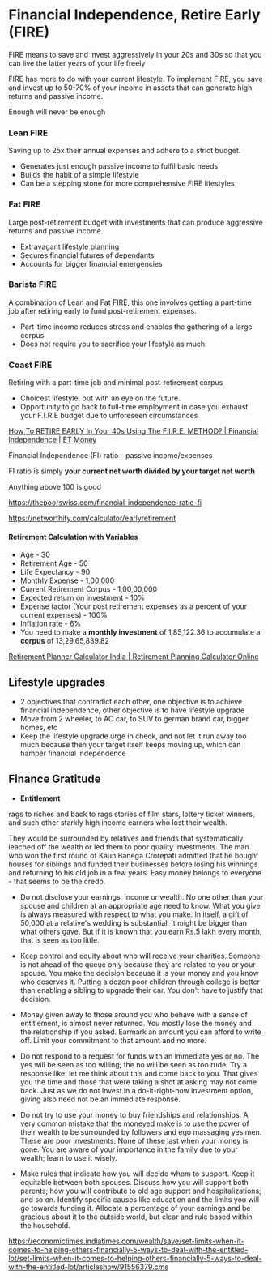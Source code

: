 # Financial Independence, Retire Early (FIRE)

FIRE means to save and invest aggressively in your 20s and 30s so that you can live the latter years of your life freely

FIRE has more to do with your current lifestyle. To implement FIRE, you save and invest up to 50-70% of your income in assets that can generate high returns and passive income.

Enough will never be enough

### Lean FIRE

Saving up to 25x their annual expenses and adhere to a strict budget.

- Generates just enough passive income to fulfil basic needs
- Builds the habit of a simple lifestyle
- Can be a stepping stone for more comprehensive FIRE lifestyles

### Fat FIRE

Large post-retirement budget with investments that can produce aggressive returns and passive income.

- Extravagant lifestyle planning
- Secures financial futures of dependants
- Accounts for bigger financial emergencies

### Barista FIRE

A combination of Lean and Fat FIRE, this one involves getting a part-time job after retiring early to fund post-retirement expenses.

- Part-time income reduces stress and enables the gathering of a large corpus
- Does not require you to sacrifice your lifestyle as much.

### Coast FIRE

Retiring with a part-time job and minimal post-retirement corpus

- Choicest lifestyle, but with an eye on the future.
- Opportunity to go back to full-time employment in case you exhaust your F.I.R.E budget due to unforeseen circumstances

[How To RETIRE EARLY In Your 40s Using The F.I.R.E. METHOD? | Financial Independence | ET Money](https://youtu.be/A_PVV23MxJc)

Financial Independence (FI) ratio - passive income/expenses

FI ratio is simply **your current net worth divided by your target net worth**

Anything above 100 is good

https://thepoorswiss.com/financial-independence-ratio-fi

https://networthify.com/calculator/earlyretirement

#### Retirement Calculation with Variables

- Age - 30
- Retirement Age - 50
- Life Expectancy - 90
- Monthly Expense - 1,00,000
- Current Retirement Corpus - 1,00,00,000
- Expected return on investment - 10%
- Expense factor (Your post retirement expenses as a percent of your current expenses) - 100%
- Inflation rate - 6%
- You need to make a **monthly investment** of 1,85,122.36 to accumulate a **corpus** of 13,29,65,839.82

[Retirement Planner Calculator India | Retirement Planning Calculator Online](https://www.moneycontrol.com/personal-finance/tools/retirement-planning-calculator.html)

## Lifestyle upgrades

- 2 objectives that contradict each other, one objective is to achieve financial independence, other objective is to have lifestyle upgrade
- Move from 2 wheeler, to AC car, to SUV to german brand car, bigger homes, etc
- Keep the lifestyle upgrade urge in check, and not let it run away too much because then your target itself keeps moving up, which can hamper financial independence

## Finance Gratitude

- **Entitlement**

rags to riches and back to rags stories of film stars, lottery ticket winners, and such other starkly high income earners who lost their wealth.

They would be surrounded by relatives and friends that systematically leached off the wealth or led them to poor quality investments. The man who won the first round of Kaun Banega Crorepati admitted that he bought houses for siblings and funded their businesses before losing his winnings and returning to his old job in a few years. Easy money belongs to everyone - that seems to be the credo.

- Do not disclose your earnings, income or wealth. No one other than your spouse and children at an appropriate age need to know. What you give is always measured with respect to what you make. In itself, a gift of 50,000 at a relative's wedding is substantial. It might be bigger than what others gave. But if it is known that you earn Rs.5 lakh every month, that is seen as too little.

- Keep control and equity about who will receive your charities. Someone is not ahead of the queue only because they are related to you or your spouse. You make the decision because it is your money and you know who deserves it. Putting a dozen poor children through college is better than enabling a sibling to upgrade their car. You don't have to justify that decision.

- Money given away to those around you who behave with a sense of entitlement, is almost never returned. You mostly lose the money and the relationship if you asked. Earmark an amount you can afford to write off. Limit your commitment to that amount and no more.

- Do not respond to a request for funds with an immediate yes or no. The yes will be seen as too willing; the no will be seen as too rude. Try a response like: let me think about this and come back to you. That gives you the time and those that were taking a shot at asking may not come back. Just as we do not invest in a do-it-right-now investment option, giving also need not be an immediate response.

- Do not try to use your money to buy friendships and relationships. A very common mistake that the moneyed make is to use the power of their wealth to be surrounded by followers and ego massaging yes men. These are poor investments. None of these last when your money is gone. You are aware of your importance in the family due to your wealth; learn to use it wisely.

- Make rules that indicate how you will decide whom to support. Keep it equitable between both spouses. Discuss how you will support both parents; how you will contribute to old age support and hospitalizations; and so on. Identify specific causes like education and the limits you will go towards funding it. Allocate a percentage of your earnings and be gracious about it to the outside world, but clear and rule based within the household.

https://economictimes.indiatimes.com/wealth/save/set-limits-when-it-comes-to-helping-others-financially-5-ways-to-deal-with-the-entitled-lot/set-limits-when-it-comes-to-helping-others-financially-5-ways-to-deal-with-the-entitled-lot/articleshow/91556379.cms
